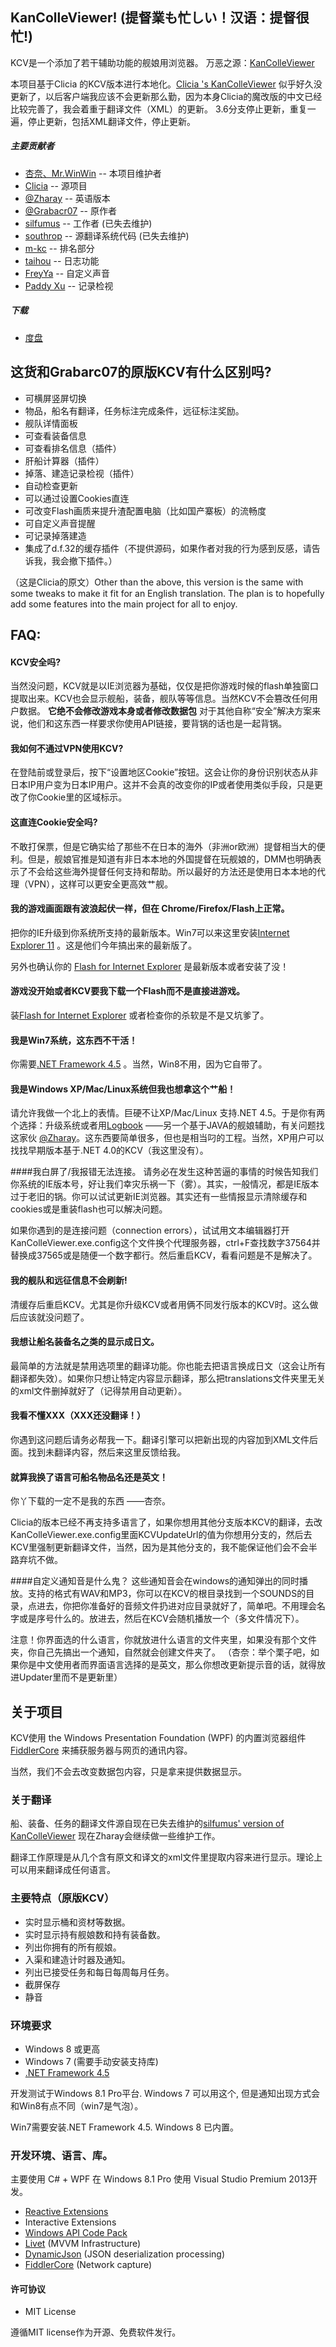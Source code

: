 ﻿KanColleViewer! (提督業も忙しい！汉语：提督很忙!)
--

KCV是一个添加了若干辅助功能的舰娘用浏览器。
万恶之源：[KanColleViewer](http://grabacr.net/kancolleviewer)

本项目基于Clicia 的KCV版本进行本地化。[Clicia 's KanColleViewer](https://github.com/yuyuvn/KanColleViewer)
似乎好久没更新了，以后客户端我应该不会更新那么勤，因为本身Clicia的魔改版的中文已经比较完善了，我会着重于翻译文件（XML）的更新。
3.6分支停止更新，重复一遍，停止更新，包括XML翻译文件，停止更新。
##### 主要贡献者
* [杏奈、Mr.WinWin](https://github.com/AnnaKutou) -- 本项目维护者
* [Clicia](https://github.com/yuyuvn) -- 源项目
* [@Zharay](http://twitter.com/Zharay) -- 英语版本
* [@Grabacr07](https://twitter.com/Grabacr07) -- 原作者
* [silfumus](https://github.com/silfumus) -- 工作者 (已失去维护)
* [southrop](https://github.com/southrop) -- 源翻译系统代码 (已失去维护)
* [m-kc](https://github.com/m-kc) -- 排名部分
* [taihou](https://github.com/taihou) -- 日志功能
* [FreyYa](https://github.com/FreyYa) -- 自定义声音
* [Paddy Xu](https://github.com/Xupefei) -- 记录检视

##### 下载
* [度盘](http://pan.baidu.com/s/1qWC1RL6)

## 这货和Grabarc07的原版KCV有什么区别吗?
* 可横屏竖屏切换
* 物品，船名有翻译，任务标注完成条件，远征标注奖励。
* 舰队详情面板
* 可查看装备信息
* 可查看排名信息（插件）
* 肝船计算器（插件）
* 掉落、建造记录检视（插件）
* 自动检查更新
* 可以通过设置Cookies直连
* 可改变Flash画质来提升渣配置电脑（比如国产寨板）的流畅度
* 可自定义声音提醒
* 可记录掉落建造
* 集成了d.f.32的缓存插件（不提供源码，如果作者对我的行为感到反感，请告诉我，我会撤下插件。）

（这是Clicia的原文）Other than the above, this version is the same with some tweaks to make it fit for an English translation. The plan is to hopefully add some features into the main project for all to enjoy.

## FAQ:

#### KCV安全吗?
当然没问题，KCV就是以IE浏览器为基础，仅仅是把你游戏时候的flash单独窗口提取出来。KCV也会显示舰船，装备，舰队等等信息。当然KCV不会篡改任何用户数据。
**它绝不会修改游戏本身或者修改数据包**
对于其他自称“安全”解决方案来说，他们和这东西一样要求你使用API链接，要背锅的话也是一起背锅。

#### 我如何不通过VPN使用KCV?
在登陆前或登录后，按下“设置地区Cookie”按钮。这会让你的身份识别状态从非日本IP用户变为日本IP用户。这并不会真的改变你的IP或者使用类似手段，只是更改了你Cookie里的区域标示。

#### 这直连Cookie安全吗?
不敢打保票，但是它确实给了那些不在日本的海外（非洲or欧洲）提督相当大的便利。但是，舰娘官推是知道有非日本本地的外国提督在玩舰娘的，DMM也明确表示了不会给这些海外提督任何支持和帮助。所以最好的方法还是使用日本本地的代理（VPN），这样可以更安全更高效艹舰。

#### 我的游戏画面跟有波浪起伏一样，但在 Chrome/Firefox/Flash上正常。
把你的IE升级到你系统所支持的最新版本。Win7可以来这里安装[Internet Explorer 11](http://windows.microsoft.com/en-us/internet-explorer/ie-11-worldwide-languages) 。这是他们今年搞出来的最新版了。

另外也确认你的 [Flash for Internet Explorer](http://get.adobe.com/flashplayer/otherversions/) 是最新版本或者安装了没！

#### 游戏没开始或者KCV要我下载一个Flash而不是直接进游戏。
装[Flash for Internet Explorer](http://get.adobe.com/flashplayer/otherversions/) 或者检查你的杀软是不是又坑爹了。

#### 我是Win7系统，这东西不干活！
你需要[.NET Framework 4.5](http://www.microsoft.com/en-us/download/details.aspx?id=30653) 。当然，Win8不用，因为它自带了。

#### 我是Windows XP/Mac/Linux系统但我也想拿这个艹船！
请允许我做一个北上的表情。巨硬不让XP/Mac/Linux 支持.NET 4.5。于是你有两个选择：升级系统或者用[Logbook](https://github.com/Zharay/logbook) ——另一个基于JAVA的舰娘辅助，有关问题找这家伙 [@Zharay](http://twitter.com/Zharay)。这东西要简单很多，但也是相当叼的工程。当然，XP用户可以找找早期版本基于.NET 4.0的KCV（我这里没有）。

####我白屏了/我报错无法连接。
请务必在发生这种苦逼的事情的时候告知我们你系统的IE版本号，好让我们幸灾乐祸一下（雾）。其实，一般情况，都是IE版本过于老旧的锅。你可以试试更新IE浏览器。其实还有一些情报显示清除缓存和cookies或是重装flash也可以解决问题。

如果你遇到的是连接问题（connection errors），试试用文本编辑器打开KanColleViewer.exe.config这个文件换个代理服务器，ctrl+F查找数字37564并替换成37565或是随便一个数字都行。然后重启KCV，看看问题是不是解决了。

#### 我的舰队和远征信息不会刷新!
清缓存后重启KCV。尤其是你升级KCV或者用俩不同发行版本的KCV时。这么做后应该就没问题了。

#### 我想让船名装备名之类的显示成日文。
最简单的方法就是禁用选项里的翻译功能。你也能去把语言换成日文（这会让所有翻译都失效）。如果你只想让特定内容显示翻译，那么把translations文件夹里无关的xml文件删掉就好了（记得禁用自动更新）。

#### 我看不懂XXX（XXX还没翻译！）
你遇到这问题后请务必帮我一下。翻译引擎可以把新出现的内容加到XML文件后面。找到未翻译内容，然后来这里反馈给我。

#### 就算我换了语言可船名物品名还是英文！
你丫下载的一定不是我的东西      ——杏奈。

Clicia的版本已经不再支持多语言了，如果你想用其他分支版本KCV的翻译，去改KanColleViewer.exe.config里面KCVUpdateUrl的值为你想用分支的，然后去KCV里强制更新翻译文件，当然，因为是其他分支的，我不能保证他们会不会半路弃坑不做。

####自定义通知音是什么鬼？
这些通知音会在windows的通知弹出的同时播放。支持的格式有WAV和MP3，你可以在KCV的根目录找到一个SOUNDS的目录，点进去，你把你准备好的音频文件扔进对应目录就好了，简单吧。不用理会名字或是序号什么的。放进去，然后在KCV会随机播放一个（多文件情况下）。

注意！你界面选的什么语言，你就放进什么语言的文件夹里，如果没有那个文件夹，你自己先搞出一个通知，自然就会创建文件夹了。
（杏奈：举个栗子吧，如果你是中文使用者而界面语言选择的是英文，那么你想改更新提示音的话，就得放进Updater里而不是更新里）

## 关于项目
KCV使用 the Windows Presentation Foundation (WPF) 的内置浏览器组件 [FiddlerCore](http://fiddler2.com/fiddlercore) 来捕获服务器与网页的通讯内容。

当然，我们不会去改变数据包内容，只是拿来提供数据显示。

### 关于翻译
船、装备、任务的翻译文件源自现在已失去维护的[silfumus' version of KanColleViewer](https://github.com/silfumus/KanColleViewer) 现在Zharay会继续做一些维护工作。

翻译工作原理是从几个含有原文和译文的xml文件里提取内容来进行显示。理论上可以用来翻译成任何语言。

### 主要特点（原版KCV）
* 实时显示桶和资材等数据。
* 实时显示持有舰娘数和持有装备数。
* 列出你拥有的所有舰娘。
* 入渠和建造计时器及通知。
* 列出已接受任务和每日每周每月任务。
* 截屏保存
* 静音

### 环境要求
* Windows 8 或更高
* Windows 7 (需要手动安装支持库)
* [.NET Framework 4.5](http://www.microsoft.com/ja-jp/download/details.aspx?id=30653)

开发测试于Windows 8.1 Pro平台. Windows 7 可以用这个, 但是通知出现方式会和Win8有点不同（win7是气泡）。

Win7需要安装.NET Framework 4.5. Windows 8 已内置。

### 开发环境、语言、库。
主要使用 C# + WPF 在 Windows 8.1 Pro 使用 Visual Studio Premium 2013开发。

* [Reactive Extensions](http://rx.codeplex.com/)
* Interactive Extensions
* [Windows API Code Pack](http://archive.msdn.microsoft.com/WindowsAPICodePack)
* [Livet](http://ugaya40.net/livet) (MVVM Infrastructure)
* [DynamicJson](http://dynamicjson.codeplex.com/) (JSON deserialization processing)
* [FiddlerCore](http://fiddler2.com/fiddlercore) (Network capture)


#### 许可协议
* MIT License

遵循MIT license作为开源、免费软件发行。
